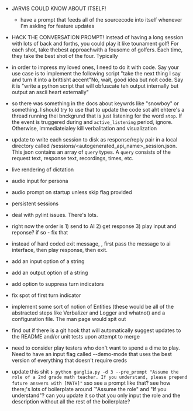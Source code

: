 - JARVIS COULD KNOW ABOUT ITSELF!
    - have a prompt that feeds all of the sourcecode into itself whenever I'm askling for feature updates

- HACK THE CONVERSATION PROMPT! instead of having a long session with lots of back and forths, you could play it like tounament golf! For each shot, take thebest approachwith a fousome of golfers. Each time, they take the best shot of the four. Typically
- in order to impress my loved ones, I need to do it with code. Say your use case is to implement the following script "take the next thing I say and turn it into a brittisht accent"No, wait, good idea but noit code. Say it is "write a python script that will obfuscate teh output internally but output an ascii heart externally"
- so there was something in the docs about keywrds like "snowboy" or something. I should try to use that to update the code sot aht ehtere's a thread running thei bnckgrund that is just listening for the word `stop`. If the event is truggered during and `active_listening` period, ignore. Otherwise, immediateialey kill verbalitation and visualization
- update to write each session to disk as response/reply pair in a local directory called /sessions/<autogenerated_api_name>_session.json. This json contains an array of `query` types. A `query` consists of the request text, response text, recordings, times, etc.
- live rendering of dictation
- audio input for persona
- audio prompt on startup unless skip flag provided
- persistent sessions
- deal with pylint issues. There's lots. 
- right now the order is 1) send to AI 2) get response 3) play input and reponse? if so - fix that
- instead of hard coded exit message, , first pass the message to ai interface, then play response, then exit.
- add an input option of a string
- add an output option of a string
- add option to suppress turn indicators
- fix spot of first turn indicator
- implement some sort of notion of Entities (these would be all of the abstracted steps like Verbalizer and Logger and whatnot) and a configuration file. The man page would spit out 
- find out if there is a git hook that will automatically suggest updates to the README and/or unit tests upon attempt to merge

- need to consider play testers who don't want to spend a dime to play. Need to have an input flag called --demo-mode that uses the best version of everything that doesn't require creds
- update this shit `❯ python ganglia.py -d 3 --pre_prompt "Assume the role of a 2nd grade math teacher. If you understand, please prepend future answers with [MATH]"` sso see a prompt like that? see how there;'s lots of boilerplate around `"Assume the role\" and \"If you understand\"? can you update it so that you only input the role and the description without all the rest of the boilerplate?
